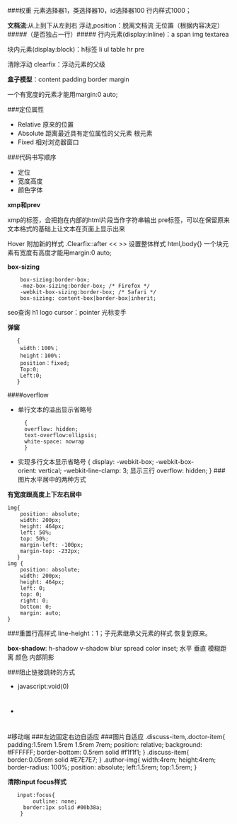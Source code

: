 ###权重 
元素选择器1，类选择器10，id选择器100 行内样式1000；

**文档流**:从上到下从左到右 浮动,position：脱离文档流 无位置（根据内容决定）
#####（是否独占一行）#####
行内元素(display:inline)：a span img textarea 

块内元素(display:block)：h标签 li  ul table hr pre
 
清除浮动 clearfix：浮动元素的父级

**盒子模型**：content padding border margin

一个有宽度的元素才能用margin:0 auto;

###定位属性
+ Relative 原来的位置
+ Absolute 距离最近具有定位属性的父元素   根元素
+ Fixed 相对浏览器窗口

###代码书写顺序
+ 定位 
+ 宽度高度 
+ 颜色字体

**xmp和prev**

xmp的标签，会把抱在内部的html片段当作字符串输出
pre标签，可以在保留原来文本格式的基础上让文本在页面上显示出来

Hover 附加新的样式 
.Clearfix::after
<&lt;     >&gt;
设置整体样式 html,body{}
一个块元素有宽度有高度才能用margin:0 auto;

**box-sizing**

        box-sizing:border-box;
		-moz-box-sizing:border-box; /* Firefox */
		-webkit-box-sizing:border-box; /* Safari */
		box-sizing: content-box|border-box|inherit;


seo查询   h1 logo 
cursor：pointer 光标变手

**弹窗**
    
       {
	    width：100%；
		height：100%；
		position：fixed;
		Top:0;
		Left:0;
	   }
####overflow
+ 单行文本的溢出显示省略号

		{
		overflow: hidden;  
		text-overflow:ellipsis;    
		white-space: nowrap
		}
+ 实现多行文本显示省略号
        {
		display: -webkit-box;
		-webkit-box-orient: vertical;
		-webkit-line-clamp: 3;  显示三行
		overflow: hidden;
		}
###图片水平居中的两种方式

**有宽度跟高度上下左右居中**

    img{
	    position: absolute;
	    width: 200px; 
	    height: 464px;
	    left: 50%;
	    top: 50%;
	    margin-left: -100px;
	    margin-top: -232px;
	   }
	img {
	    position: absolute;
	    width: 200px;
	    height: 464px;
	    left: 0;
	    top: 0;
	    right: 0;
	    bottom: 0;
	    margin: auto;
	}
###重置行高样式
line-height：1；子元素继承父元素的样式 恢复到原来。

**box-shadow**: h-shadow v-shadow blur spread color inset;
             水平        垂直      模糊距离    颜色   内部阴影

###阻止链接跳转的方式
+ javascript:void(0)
+ #

#移动端
###左边固定右边自适应
###图片自适应
     .discuss-item,.doctor-item{
	   	padding:1.5rem 1.5rem 1.5rem 7rem;
	   	position: relative;
	   	background: #FFFFFF;
        border-bottom: 0.5rem solid #f1f1f1;
	   }
	   .discuss-item{
	   	border:0.05rem solid #E7E7E7;
	   }
	   .author-img{
	   	width:4rem;
	   	height:4rem;
	   	border-radius: 100%;
	   	position: absolute;
	   	left:1.5rem;
	   	top:1.5rem;
	   }

**清除input focus样式**

       input:focus{
            outline: none;
         border:1px solid #00b38a; 
        }